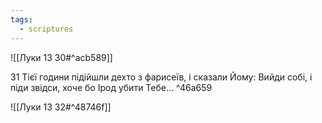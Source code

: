 ```yaml
---
tags:
  - scriptures
---
```


![[Луки 13 30#^acb589]]

31 Тієї години підійшли дехто з фарисеїв, і сказали Йому: Вийди собі, і піди звідси, хоче бо Ірод убити Тебе... ^46a659

![[Луки 13 32#^48746f]]